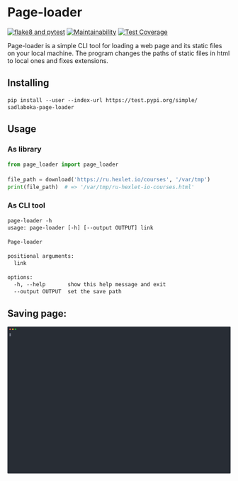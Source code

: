 # Page-loader
[![flake8 and pytest](https://github.com/SadLaboka/page-loader/actions/workflows/main.yml/badge.svg)](https://github.com/SadLaboka/page-loader/actions/workflows/main.yml)
[![Maintainability](https://api.codeclimate.com/v1/badges/ccc0b00a72d0274b8fa4/maintainability)](https://codeclimate.com/github/SadLaboka/python-project-lvl3/maintainability)
[![Test Coverage](https://api.codeclimate.com/v1/badges/ccc0b00a72d0274b8fa4/test_coverage)](https://codeclimate.com/github/SadLaboka/python-project-lvl3/test_coverage)

Page-loader is a simple CLI tool for loading a web page and its static files on your local machine. The program changes the paths of static files in html to local ones and fixes extensions.

## Installing

```
pip install --user --index-url https://test.pypi.org/simple/ sadlaboka-page-loader
```

## Usage

### As library

```python
from page_loader import page_loader

file_path = download('https://ru.hexlet.io/courses', '/var/tmp')
print(file_path)  # => '/var/tmp/ru-hexlet-io-courses.html'
```

### As CLI tool
```
page-loader -h
usage: page-loader [-h] [--output OUTPUT] link

Page-loader

positional arguments:
  link

options:
  -h, --help       show this help message and exit
  --output OUTPUT  set the save path
```

## Saving page:

[![asciicast](https://github.com/SadLaboka/page-loader/blob/main/docs/downloading_page.svg)](https://asciinema.org/a/veawVa4WKiEFLxr8NnOInqR2m)

